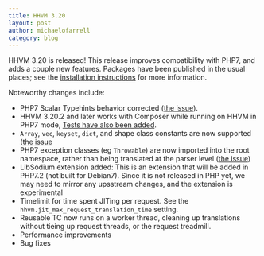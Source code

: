```yaml
---
title: HHVM 3.20
layout: post
author: michaelofarrell
category: blog
---
```


HHVM 3.20 is released!  This release improves compatibility with PHP7, and
adds a couple new features.  Packages have been published in the usual places;
see the
[installation
instructions](https://docs.hhvm.com/hhvm/installation/introduction) for more
information.

<!--truncate-->

Noteworthy changes include:

* PHP7 Scalar Typehints behavior corrected ([the issue](https://github.com/facebook/hhvm/issues/7198)).
* HHVM 3.20.2 and later works with Composer while running on HHVM in PHP7 mode, [Tests have also been added](https://github.com/facebook/hhvm/commit/af3471b40468023035d4308f7f73de80bdf03927).
* `Array`, `vec`, `keyset`, `dict`, and shape class constants are now supported ([the issue](https://github.com/facebook/hhvm/issues/4277)
* PHP7 exception classes (eg `Throwable`) are now imported into the root namespace, rather than being translated at the parser level ([the issue](https://github.com/facebook/hhvm/issues/6747))
* LibSodium extension added:  This is an extension that will be 
  added in PHP7.2 (not built for Debian7).  Since it is not released in PHP yet,
  we may need to mirror any upsstream changes, and the extension is experimental
* Timelimit for time spent JITing per request.  See the `hhvm.jit_max_request_translation_time` setting.
* Reusable TC now runs on a worker thread, cleaning up translations without
  tieing up request threads, or the request treadmill.
* Performance improvements
* Bug fixes

